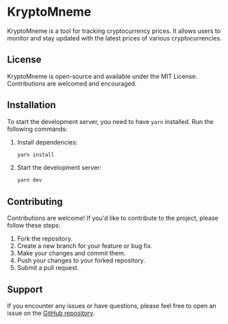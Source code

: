 # KryptoMneme

KryptoMneme is a tool for tracking cryptocurrency prices. It allows users to monitor and stay updated with the latest prices of various cryptocurrencies.

## License

KryptoMneme is open-source and available under the MIT License. Contributions are welcomed and encouraged.

## Installation

To start the development server, you need to have `yarn` installed. Run the following commands:

1. Install dependencies:
   ```bash
   yarn install
   ```

2. Start the development server:
   ```bash
   yarn dev
   ```

## Contributing

Contributions are welcome! If you'd like to contribute to the project, please follow these steps:

1. Fork the repository.
2. Create a new branch for your feature or bug fix.
3. Make your changes and commit them.
4. Push your changes to your forked repository.
5. Submit a pull request.

## Support

If you encounter any issues or have questions, please feel free to open an issue on the [GitHub repository](https://github.com/VovaK0-23/KryptoMneme).

